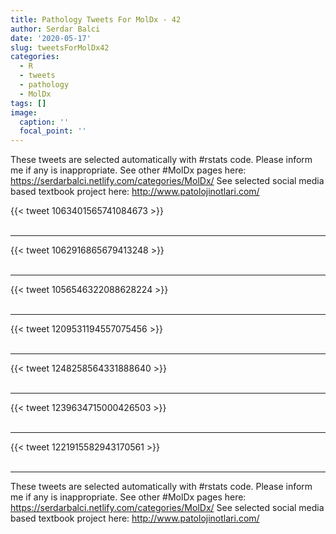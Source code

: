 ```yaml
---
title: Pathology Tweets For MolDx - 42
author: Serdar Balci
date: '2020-05-17'
slug: tweetsForMolDx42
categories:
  - R
  - tweets
  - pathology
  - MolDx
tags: []
image:
  caption: ''
  focal_point: ''
---
```



These tweets are selected automatically with #rstats code. Please inform me if any is inappropriate.
See other #MolDx pages here: https://serdarbalci.netlify.com/categories/MolDx/ 
See selected social media based textbook project here: http://www.patolojinotlari.com/

{{< tweet 1063401565741084673 >}}
<br>
<br>
<hr>
{{< tweet 1062916865679413248 >}}
<br>
<br>
<hr>
{{< tweet 1056546322088628224 >}}
<br>
<br>
<hr>
{{< tweet 1209531194557075456 >}}
<br>
<br>
<hr>
{{< tweet 1248258564331888640 >}}
<br>
<br>
<hr>
{{< tweet 1239634715000426503 >}}
<br>
<br>
<hr>
{{< tweet 1221915582943170561 >}}
<br>
<br>
<hr>


These tweets are selected automatically with #rstats code. Please inform me if any is inappropriate.
See other #MolDx pages here: https://serdarbalci.netlify.com/categories/MolDx/ 
See selected social media based textbook project here: http://www.patolojinotlari.com/
